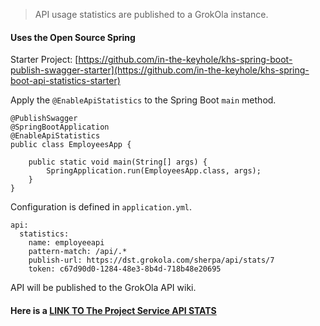 > API usage statistics are published to a GrokOla instance.

#### Uses the Open Source Spring 
Starter Project: [https://github.com/in-the-keyhole/khs-spring-boot-publish-swagger-starter](https://github.com/in-the-keyhole/khs-spring-boot-api-statistics-starter) 

Apply the `@EnableApiStatistics` to the Spring Boot `main` method.

    @PublishSwagger
    @SpringBootApplication
    @EnableApiStatistics
    public class EmployeesApp {
    
    	public static void main(String[] args) {
    		SpringApplication.run(EmployeesApp.class, args);
    	}
    }
    
Configuration is defined in `application.yml`. 

    api:
      statistics:
        name: employeeapi
        pattern-match: /api/.*
        publish-url: https://dst.grokola.com/sherpa/api/stats/7
        token: c67d90d0-1284-48e3-8b4d-718b48e20695 

API will be published to the GrokOla API wiki.
    
#### Here is a [LINK TO The Project Service API STATS](https://dst.grokola.com/#api/stats/6)
